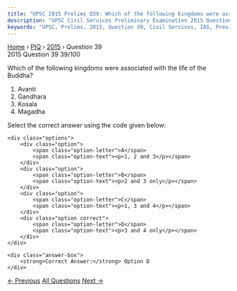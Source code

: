 ```yaml
---
title: "UPSC 2015 Prelims Q39: Which of the following kingdoms were associated with the lif..."
description: "UPSC Civil Services Preliminary Examination 2015 Question 39 with options and answer"
keywords: "UPSC, Prelims, 2015, Question 39, Civil Services, IAS, Previous Year Questions"
---
```


<nav class="breadcrumb">
    <a href="../../">Home</a>
    <span>›</span>
    <a href="../">PIQ</a>
    <span>›</span>
    <a href="./">2015</a>
    <span>›</span>
    <span>Question 39</span>
</nav>

<div class="question-header">
    <div class="question-meta">
        <span class="year-badge">2015</span>
        <span class="question-number">Question 39</span>
        <span class="progress">39/100</span>
    </div>
    <div class="progress-bar">
        <div class="progress-fill" style="width: 39.0%"></div>
    </div>
</div>

<div class="question-content">
    <div class="question-text">
        <p>Which of the following kingdoms were associated with the life of the Buddha?</p>
<ol>
<li>Avanti</li>
<li>Gandhara</li>
<li>Kosala</li>
<li>Magadha</li>
</ol>
<p>Select the correct answer using the code given below:</p>
    </div>
    
    <div class="options">
        <div class="option">
            <span class="option-letter">A</span>
            <span class="option-text"><p>1, 2 and 3</p></span>
        </div>
        <div class="option">
            <span class="option-letter">B</span>
            <span class="option-text"><p>2 and 3 only</p></span>
        </div>
        <div class="option">
            <span class="option-letter">C</span>
            <span class="option-text"><p>1, 3 and 4</p></span>
        </div>
        <div class="option correct">
            <span class="option-letter">D</span>
            <span class="option-text"><p>3 and 4 only</p></span>
        </div>
    </div>

    <div class="answer-box">
        <strong>Correct Answer:</strong> Option D
    </div>
</div>

<div class="question-nav">
    <a href="../q038-which-one-of-the-following-regions-of-indian-has-a/" class="nav-btn prev">← Previous</a>
    <a href="../" class="nav-btn center">All Questions</a>
    <a href="../q040-which-one-the-following-is-associated-with-the-iss/" class="nav-btn next">Next →</a>
</div>
